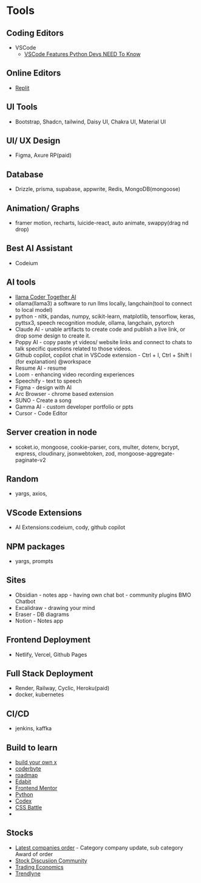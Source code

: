 # Tools

## Coding Editors
- VSCode
    - [VSCode Features Python Devs NEED To Know](https://youtu.be/F60iJ3xxgtg)

## Online Editors
- [Replit](https://replit.com/)

## UI Tools
- Bootstrap, Shadcn, tailwind, Daisy UI, Chakra UI, Material UI

## UI/ UX Design
- Figma, Axure RP(paid)

## Database
- Drizzle, prisma, supabase, appwrite, Redis, MongoDB(mongoose)

## Animation/ Graphs
- framer motion, recharts, luicide-react, auto animate, swappy(drag nd drop)

## Best AI Assistant
- Codeium

## AI tools
- [llama Coder Together AI](https://llamacoder.together.ai/)
- ollama(llama3) a software to run llms locally, langchain(tool to connect to local model)
- python - nltk, pandas, numpy, scikit-learn, matplotlib, tensorflow, keras, pyttsx3, speech recognition module, ollama, langchain, pytorch
- Claude AI - unable artifacts to create code and publish a live link, or drop some design to create it.
- Poppy AI - copy paste yt videos/ website links and connect to chats to talk specific questions related to those videos.
- Github copilot, copilot chat in VSCode extension - Ctrl + I, Ctrl + Shift I (for explanation) @workspace
- Resume AI - resume
- Loom - enhancing video recording experiences
- Speechify - text to speech
- Figma - design with AI
- Arc Browser - chrome based extension
- SUNO - Create a song
- Gamma AI - custom developer portfolio or ppts
- Cursor - Code Editor

## Server creation in node
- scoket.io, mongoose, cookie-parser, cors, multer, dotenv, bcrypt, express, cloudinary, jsonwebtoken, zod, mongoose-aggregate-paginate-v2

## Random
- yargs, axios,

## VScode Extensions
- AI Extensions:codeium, cody, github copilot

## NPM packages
- yargs, prompts

## Sites
- Obsidian - notes app - having own chat bot - community plugins BMO Chatbot
- Excalidraw - drawing your mind
- Eraser - DB diagrams
- Notion - Notes app  

## Frontend Deployment
- Netlify, Vercel, Github Pages

## Full Stack Deployment
- Render, Railway, Cyclic, Heroku(paid)
- docker, kubernetes

## CI/CD
- jenkins, kaffka


## Build to learn
- [build your own x](https://github.com/codecrafters-io/build-your-own-x)
- [coderbyte](https://coderbyte.com/challenges)
- [roadmap](https://roadmap.sh/backend/projects)
- [Edabit](https://edabit.com/challenges/javascript)
- [Frontend Mentor](https://www.frontendmentor.io/)
- [Python](https://automatetheboringstuff.com/)
- [Codex](https://www.codedex.io/react/09-hot-takes-pt-1)
- [CSS Battle](https://cssbattle.dev/)
- 


## Stocks
- [Latest companies order](https://www.bseindia.com/corporates/ann.html)
      - Category company update, sub category Award of order
- [Stock Discusiion Community](https://forum.valuepickr.com/)
- [Trading Economics](https://tradingeconomics.com/)
- [Trendlyne](https://trendlyne.com/features/)
